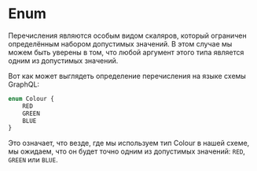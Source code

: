# Enum

Перечисления являются особым видом скаляров, который ограничен 
определённым набором допустимых значений. В этом случае мы можем 
быть уверены в том, что любой аргумент этого типа является одним 
из допустимых значений.

Вот как может выглядеть определение перечисления на языке схемы GraphQL:

```graphql
enum Colour {
    RED
    GREEN
    BLUE
}
```

Это означает, что везде, где мы используем тип Colour в нашей схеме, 
мы ожидаем, что он будет точно одним из допустимых значений:
`RED`, `GREEN` или `BLUE`.
